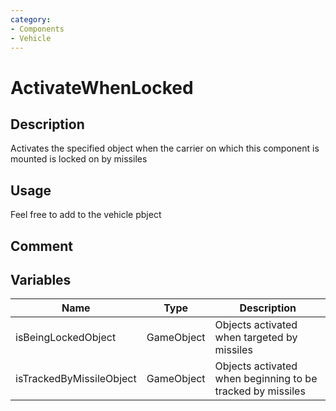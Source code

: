 ```yaml
---
category: 
- Components
- Vehicle
---
```

# ActivateWhenLocked
## Description
Activates the specified object when the carrier on which this component is mounted is locked on by missiles

## Usage

Feel free to add to the vehicle pbject

## Comment

## Variables
| Name | Type | Description |
| ----------- | ----------- | ----------- |
| isBeingLockedObject | GameObject | Objects activated when targeted by missiles |  
| isTrackedByMissileObject | GameObject | Objects activated when beginning to be tracked by missiles |  
